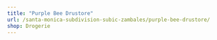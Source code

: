 ```yaml
---
title: "Purple Bee Drustore"
url: /santa-monica-subdivision-subic-zambales/purple-bee-drustore/
shop: Drogerie
---
```

